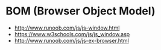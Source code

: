 # BOM (Browser Object Model)

* http://www.runoob.com/js/js-window.html
* https://www.w3schools.com/js/js_window.asp
* http://www.runoob.com/js/js-ex-browser.html
